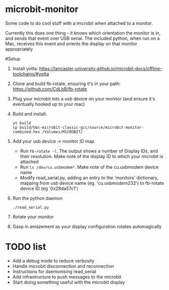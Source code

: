 # microbit-monitor

Some code to do cool stuff with a microbit when attached to a monitor.

Currently this does one thing - it knows which orientation the monitor is in,
and sends that event over USB serial.  The included python, when run on a Mac,
receives this event and orients the display on that monitor appropriately

#Setup
1. Install yotta: https://lancaster-university.github.io/microbit-docs/offline-toolchains/#yotta
2. Clone and build fb-rotate, ensuring it's in your path: https://github.com/CdLbB/fb-rotate
3. Plug your microbit into a usb device on your monitor (and ensure it's eventually hooked up to your mac)
4. Build and install:

   ```
   yt build
   cp build/bbc-microbit-classic-gcc/source/microbit-monitor-combined.hex /Volumes/MICROBIT/
   ```
5. Add your usb device -> monitor ID map
   * Run ```fb-rotate -l```.  The output shows a number of Display IDs, and their resolution.  Make note of the display ID to which your microbit is attached
   * Run ```ls /dev/cu.usbmodem*```.  Make note of the cu.usbmodem<number> device name
   * Modify read_serial.py, adding an entry to the 'monitors' dictionary, mapping from usb device name (eg. 'cu.usbmodem232') to fb-rotate device ID (eg '0x28da57c1')
5. Run the python daemon
   ```
   ./read_serial.py
   ```
6. Rotate your monitor
7. Gasp in amazement as your display configuration rotates automagically


# TODO list
* Add a debug mode to reduce verbosity
* Handle microbit disconnection and reconnection
* Instructions for daemonising read_serial
* Add infrastructure to push messages to the microbit
* Start doing something useful with the microbit display